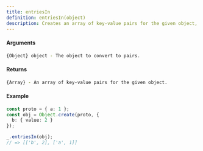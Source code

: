 ```yaml
---
title: entriesIn
definition: entriesIn(object)
description: Creates an array of key-value pairs for the given object, including inherited properties.
---
```



#### Arguments


```bash
{Object} object - The object to convert to pairs.
```


#### Returns


```bash
{Array} - An array of key-value pairs for the given object.
```


#### Example


```ts
const proto = { a: 1 };
const obj = Object.create(proto, {
  b: { value: 2 }
});

_.entriesIn(obj);
// => [['b', 2], ['a', 1]]
```